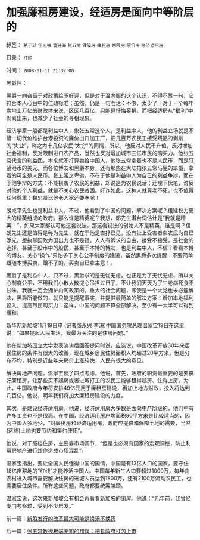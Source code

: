 # 加强廉租房建设，经适房是面向中等阶层的

标签： `茅于轼` `任志强` `曹建海` `张五常` `保障房` `廉租房` `两限房` `限价房` `经济适用房` 

目录： `打印`

时间： `2008-01-11 21:32:00`

黑爵评：

黑爵一向吝啬于对政策给予好评，但是对于温内阁的这个认识，不得不赞一句，它符合本人心目中的仁政标准；虽然，仍是一句老话：不够，太少了！对于一个每年卖地上万亿的财政体来说，区区几百亿，只能算忏悔募捐。而把经适房从“福利”中剥离出来，也减少了社会的寻租现象。

经济学家一般都是利益中人，象张五常这个人，是利益中人，他的利益立场就是不惜一切代价维护台港投资的廉价出口加工厂，把几百万农民工接受残酷的剥削的“失业”，称之为十几亿农民“太穷”的同情，所以，他反对人民币升值，反对增加社会福利，反对限制进口农产品，当然也反对增加城市三亿市民的购买力。他张五常代言的利益团，本来就不打算卖给中国人，他张五常拿着也不是人民币，而是盯紧港币的美元。而各位博友和黑爵本身，还有那些在大陆拍张五常马屁的笨蛋，拿着的可全是人民币。张五常之卑劣，不在于他是利益中人为自已的利益争辨，而在于他争辩的方式：不能损害了农民的利益，却说是为农民说话；还埋下伏笔，谁反对他的个人利益，就是不关心农民贫困。奸诈如此，这种人就算老不死，也不值得任何尊重：魏忠贤比他老人家还要老呢！

朗咸平先生也是利益中人，不过，他看到了中国的问题，解决方案呢？组建权力更大的精英组成的政府。那么谁是精英呢？我想，郎先生潜台词估计是“我就是精英！”，如果大家都认可他这套说法，那这套说法的创始人不是精英，谁是啊？但朗先生还是值得是称为先生，就在于他是直抒已见，没有扯上受害者象农民为自已添光。想执掌国政为国出力也不是错，人人有诉求的自由，接受不接受，是社会的选择。甚至于股市中的股民，甚至于本博的博友，也是利益中人，不信？看看本博的博友，关心“操作”只怕多于关心公平制度的建设，虽然黑爵多次提醒：不要简单跟随本博买卖，跟不了的，买卖自已拿主意！。

黑爵了是利益中人，只不过，黑爵求的是无忧无虑，也正是为了无忧无虑，所以关心制度公平，不用我们小散大散提心吊担过日子，不让我们天天为了生老病死食不甘味，我就一定会拥护内阁政策的。重大的社会问题，即使是一个大党也未必能解决，黑爵所能做的，就只能是提醒事实，并提供最简单的解决方案：增加本地福利投入，提高市民购买力；这样，中国的问题不算全部解决，至少有一大半可以得到缓和。

新华网新加坡11月19日电 (记者张永兴 李涛)中国国务院总理温家宝19日在这里说：“如果提起人民生活，我最为关注的是住房问题。”

他在新加坡国立大学发表演讲后回答提问时说，应该说，中国改革开放30年来居民住房的条件有很大的改善，现在城乡居民住房面积人均超过20平方米，但是分布不均，特别是近些年来房价上涨较快，人民有很大的意见。

解决房地产问题，温家宝谈了四点考虑。他说，首先，政府的职责最重要的是要搞好廉租房，让那些买不起房或者进城打工的农民工能够租得起房、住得上房。为此，中国政府今年将安排49亿元用于廉租房建设，再加上地方财政，投入将达到几百亿。他说，明年我们将加大廉租房建设的力度。

其次，是建设经济适用房。他说，经济适用房大多数是面向中产阶级的，他们中有许多工资也不是很高。在中国，经济适用房户均面积90平方米是比较适当的，因为中国人多地少，“对廉租房和经济适用房，政府应提供和保障土地的需要，当然(这些)土地也要节约和集约使用”。

他说，对于高档住房，主要靠市场调节，“但是也必须有国家的宏观调控，防止利用房地产进行炒作造成市场混乱”。

温家宝指出，要让全国人民懂得中国的国情，中国是有13亿人口的国家，要守住18亿亩耕地的“红线”才能养活中国人。中国每年新生人口要超过1000万，每年由农村进入城市需要解决住房的进城人员达到1800万，还有2100万流动农民工，也需要居住条件。所有这些问题，政府都要统筹兼顾。

温家宝说，这次来新加坡会有机会再看看新加坡的组屋。他说：“几年前，我曾经专门考察过，受到不少启发。”



前一篇：[新股发行的改革最大可能是换汤不换药](../../../2008/1/11/新股发行的改革最大可能是换汤不换药.md)

后一篇：[张五常教授极端无知的错误：把县政府打包上市](../../../2008/1/12/张五常教授极端无知的错误：把县政府打包上市.md)